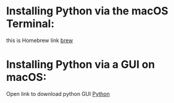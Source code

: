 # Installing Python via the macOS Terminal:


this is Homebrew link [brew](https://brew.sh/)

# Installing Python via a GUI on macOS:


Open link to download python GUI [Python](https://www.python.org/)